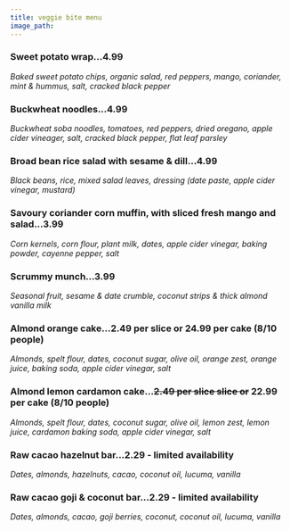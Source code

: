 ```yaml
---
title: veggie bite menu
image_path: 
---
```


### Sweet potato wrap...4.99
*Baked sweet potato chips, organic salad, red peppers, mango, coriander, mint & hummus, salt, cracked black pepper*

### Buckwheat noodles...4.99
*Buckwheat soba noodles, tomatoes, red peppers, dried oregano, apple cider vineager, salt, cracked black pepper, flat leaf parsley*

### Broad bean rice salad with sesame & dill...4.99
*Black beans, rice, mixed salad leaves, dressing (date paste, apple cider vinegar, mustard)* 

### Savoury coriander corn muffin, with sliced fresh mango and salad...3.99
*Corn kernels, corn flour, plant milk, dates, apple cider vinegar, baking powder, cayenne pepper, salt*

### Scrummy munch...3.99
*Seasonal fruit, sesame & date crumble, coconut strips & thick almond vanilla milk*

### Almond orange cake...2.49 per slice or 24.99 per cake (8/10 people)
*Almonds, spelt flour, dates, coconut sugar, olive oil, orange zest, orange juice, baking soda, apple cider vinegar, salt*

### Almond lemon cardamon cake...<s>2.49 per slice slice or</s> 22.99 per cake (8/10 people)
*Almonds, spelt flour, dates, coconut sugar, olive oil, lemon zest, lemon juice, cardamon baking soda, apple cider vinegar, salt*

### Raw cacao hazelnut bar...2.29 - limited availability
*Dates, almonds, hazelnuts, cacao, coconut oil, lucuma, vanilla*

### Raw cacao goji & coconut bar...2.29 - limited availability
*Dates, almonds, cacao, goji berries, coconut, coconut oil, lucuma, vanilla*